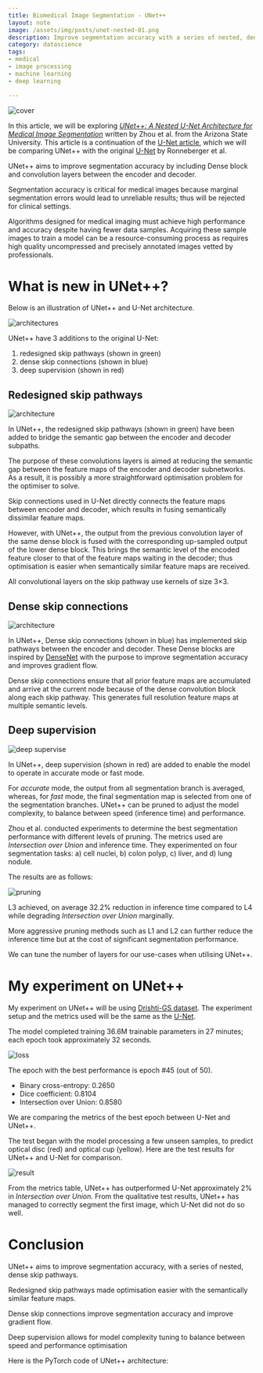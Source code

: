 ```yaml
---
title: Biomedical Image Segmentation - UNet++
layout: note
image: /assets/img/posts/unet-nested-01.png
description: Improve segmentation accuracy with a series of nested, dense skip pathways
category: datascience
tags:
- medical
- image processing
- machine learning
- deep learning

---
```


![cover](/assets/img/posts/unet-nested-01.png)

In this article, we will be exploring [*UNet++: A Nested U-Net Architecture for Medical Image Segmentation*](https://arxiv.org/abs/1807.10165) written by Zhou et al. from the Arizona State University. This article is a continuation of the [U-Net article](https://towardsdatascience.com/biomedical-image-segmentation-u-net-a787741837fa), which we will be comparing UNet++ with the original [U-Net](https://lmb.informatik.uni-freiburg.de/people/ronneber/u-net/) by Ronneberger et al.

UNet++ aims to improve segmentation accuracy by including Dense block and convolution layers between the encoder and decoder.

Segmentation accuracy is critical for medical images because marginal segmentation errors would lead to unreliable results; thus will be rejected for clinical settings.

Algorithms designed for medical imaging must achieve high performance and accuracy despite having fewer data samples. Acquiring these sample images to train a model can be a resource-consuming process as requires high quality uncompressed and precisely annotated images vetted by professionals.

# What is new in UNet++?

Below is an illustration of UNet++ and U-Net architecture.

![architectures](/assets/img/posts/unet-nested-02.jpeg)

UNet++ have 3 additions to the original U-Net:

1.  redesigned skip pathways (shown in green)
2.  dense skip connections (shown in blue)
3.  deep supervision (shown in red)

## Redesigned skip pathways

![architecture](/assets/img/posts/unet-nested-03.png?skinny_image)

In UNet++, the redesigned skip pathways (shown in green) have been added to bridge the semantic gap between the encoder and decoder subpaths.

The purpose of these convolutions layers is aimed at reducing the semantic gap between the feature maps of the encoder and decoder subnetworks. As a result, it is possibly a more straightforward optimisation problem for the optimiser to solve.

Skip connections used in U-Net directly connects the feature maps between encoder and decoder, which results in fusing semantically dissimilar feature maps.

However, with UNet++, the output from the previous convolution layer of the same dense block is fused with the corresponding up-sampled output of the lower dense block. This brings the semantic level of the encoded feature closer to that of the feature maps waiting in the decoder; thus optimisation is easier when semantically similar feature maps are received.

All convolutional layers on the skip pathway use kernels of size 3×3.

## Dense skip connections

![architecture](/assets/img/posts/unet-nested-03.png?skinny_image)

In UNet++, Dense skip connections (shown in blue) has implemented skip pathways between the encoder and decoder. These Dense blocks are inspired by [DenseNet](https://arxiv.org/abs/1608.06993) with the purpose to improve segmentation accuracy and improves gradient flow.

Dense skip connections ensure that all prior feature maps are accumulated and arrive at the current node because of the dense convolution block along each skip pathway. This generates full resolution feature maps at multiple semantic levels.

## Deep supervision

![deep supervise](/assets/img/posts/unet-nested-04.png?skinny_image)

In UNet++, deep supervision (shown in red) are added to enable the model to operate in accurate mode or fast mode.

For *accurate* mode, the output from all segmentation branch is averaged, whereas, for *fast* mode, the final segmentation map is selected from one of the segmentation branches. UNet++ can be pruned to adjust the model complexity, to balance between speed (inference time) and performance.

Zhou et al. conducted experiments to determine the best segmentation performance with different levels of pruning. The metrics used are *Intersection over Union* and inference time. They experimented on four segmentation tasks: a) cell nuclei, b) colon polyp, c) liver, and d) lung nodule.

The results are as follows:

![pruning](/assets/img/posts/unet-nested-05.png)

L3 achieved, on average 32.2% reduction in inference time compared to L4 while degrading *Intersection over Union* marginally.

More aggressive pruning methods such as L1 and L2 can further reduce the inference time but at the cost of significant segmentation performance.

We can tune the number of layers for our use-cases when utilising UNet++.

# My experiment on UNet++

My experiment on UNet++ will be using [Drishti-GS dataset](https://cvit.iiit.ac.in/projects/mip/drishti-gs/mip-dataset2/Home.php). The experiment setup and the metrics used will be the same as the [U-Net](https://towardsdatascience.com/biomedical-image-segmentation-u-net-a787741837fa).

The model completed training 36.6M trainable parameters in 27 minutes; each epoch took approximately 32 seconds.

![loss](/assets/img/posts/unet-nested-06.png)

The epoch with the best performance is epoch #45 (out of 50).

-   Binary cross-entropy: 0.2650
-   Dice coefficient: 0.8104
-   Intersection over Union: 0.8580

We are comparing the metrics of the best epoch between U-Net and UNet++.

<script src="https://gist.github.com/jinglescode/e3c4bda75c971469f93bcc1d5cbafa85.js"></script>

The test began with the model processing a few unseen samples, to predict optical disc (red) and optical cup (yellow). Here are the test results for UNet++ and U-Net for comparison.

![result](/assets/img/posts/unet-nested-07.jpeg)

From the metrics table, UNet++ has outperformed U-Net approximately 2% in *Intersection over Union*. From the qualitative test results, UNet++ has managed to correctly segment the first image, which U-Net did not do so well.

# Conclusion

UNet++ aims to improve segmentation accuracy, with a series of nested, dense skip pathways.

Redesigned skip pathways made optimisation easier with the semantically similar feature maps.

Dense skip connections improve segmentation accuracy and improve gradient flow.

Deep supervision allows for model complexity tuning to balance between speed and performance optimisation

Here is the PyTorch code of UNet++ architecture:

<script src="https://gist.github.com/jinglescode/9d9ed6027e62e389e3165b59209e838e.js"></script>

